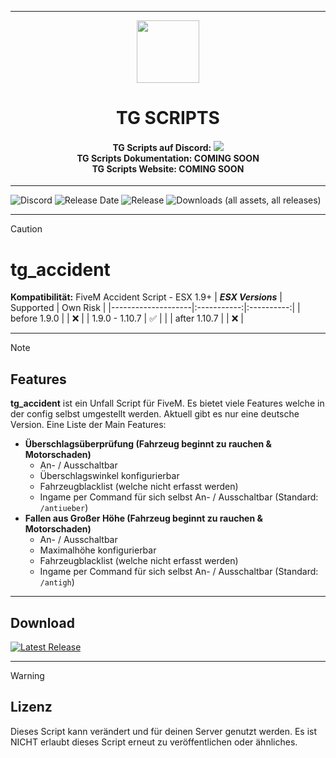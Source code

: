 <p align="center">
    <hr>
        <p align="center">
            <img src="https://cdn.discordapp.com/attachments/1138437086781902959/1254122906485788822/TG_Logo.png?ex=67382ab9&is=6736d939&hm=a8966d5422dbb22cfefcc99821f2ceeb145e103f0933af05f1670ca1ec836c2e&" width="100" height="100"></img>
        </p>
    <h1 align="center">
    TG SCRIPTS
    </h1>
    <h4 align="center">
    <b>TG Scripts auf Discord: </b><a href="https://discord.gg/X2zxGxY6XY"><img src="https://discordapp.com/api/guilds/1101900001392721931/widget.png?style=shield"></img></a>
    <br/>
    <b>TG Scripts Dokumentation: </b>COMING SOON
    <br/>
    <b>TG Scripts Website: </b>COMING SOON
    </h4>
    <hr>
</p>

![Discord](https://img.shields.io/discord/1101900001392721931?label=Discord%20Server) 
![Release Date](https://img.shields.io/github/release-date/TGScripts/tg_accident?label=Last%20Release%20Date) 
![Release](https://img.shields.io/github/v/release/TGScripts/tg_accident?label=Last%20Release%20(Download%20below)) 
![Downloads (all assets, all releases)](https://img.shields.io/github/downloads/TGScripts/tg_accident/total?label=Downloads)

---
> [!CAUTION]
> # tg_accident
> **Kompatibilität:** FiveM Accident Script - ESX 1.9+
> | **_ESX Versions_** | Supported | Own Risk |
> |--------------------|:-----------:|:----------:|
> | before 1.9.0       |           |     ❌    |
> | 1.9.0 - 1.10.7     |     ✅   |            |
> | after 1.10.7       |           |     ❌    |

<hr>

> [!NOTE]
> ## Features
> **tg_accident** ist ein Unfall Script für FiveM. Es bietet viele Features welche in der config selbst umgestellt werden. Aktuell gibt es nur eine deutsche Version.
> Eine Liste der Main Features:
>
> - **Überschlagsüberprüfung (Fahrzeug beginnt zu rauchen & Motorschaden)**
>   - An- / Ausschaltbar
>   - Überschlagswinkel konfigurierbar
>   - Fahrzeugblacklist (welche nicht erfasst werden)
>   - Ingame per Command für sich selbst An- / Ausschaltbar (Standard: `/antiueber`)
> - **Fallen aus Großer Höhe (Fahrzeug beginnt zu rauchen & Motorschaden)**
>   - An- / Ausschaltbar
>   - Maximalhöhe konfigurierbar
>   - Fahrzeugblacklist (welche nicht erfasst werden)
>   - Ingame per Command für sich selbst An- / Ausschaltbar (Standard: `/antigh`)

<hr>

## Download
[![Latest Release](https://img.shields.io/github/v/release/TGScripts/tg_accident?label=latest)](https://github.com/TGScripts/tg_accident/releases/latest)

<hr>

> [!WARNING]
> ## Lizenz
> Dieses Script kann verändert und für deinen Server genutzt werden. Es ist NICHT erlaubt dieses Script erneut zu veröffentlichen oder ähnliches.